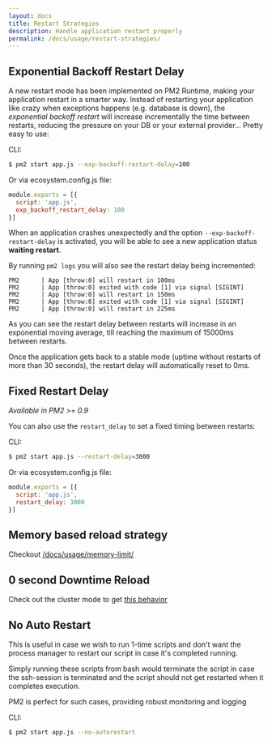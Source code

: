 ```yaml
---
layout: docs
title: Restart Strategies
description: Handle application restart properly
permalink: /docs/usage/restart-strategies/
---
```


## Exponential Backoff Restart Delay

A new restart mode has been implemented on PM2 Runtime, making your application restart in a smarter way. Instead of restarting your application like crazy when exceptions happens (e.g. database is down), the *exponential backoff restart* will increase incrementally the time between restarts, reducing the pressure on your DB or your external provider... Pretty easy to use:

CLI:
```bash
$ pm2 start app.js --exp-backoff-restart-delay=100
```

Or via ecosystem.config.js file:
```javascript
module.exports = [{
  script: 'app.js',
  exp_backoff_restart_delay: 100
}]
```

When an application crashes unexpectedly and the option `--exp-backoff-restart-delay` is activated, you will be able to see a new application status **waiting restart**.

By running `pm2 logs` you will also see the restart delay being incremented:
```
PM2      | App [throw:0] will restart in 100ms
PM2      | App [throw:0] exited with code [1] via signal [SIGINT]
PM2      | App [throw:0] will restart in 150ms
PM2      | App [throw:0] exited with code [1] via signal [SIGINT]
PM2      | App [throw:0] will restart in 225ms
```

As you can see the restart delay between restarts will increase in an exponential moving average, till reaching the maximum of 15000ms between restarts.

Once the application gets back to a stable mode (uptime without restarts of more than 30 seconds), the restart delay will automatically reset to 0ms.

## Fixed Restart Delay

*Available in PM2 >= 0.9*

You can also use the `restart_delay` to set a fixed timing between restarts:

CLI:
```bash
$ pm2 start app.js --restart-delay=3000
```

Or via ecosystem.config.js file:
```javascript
module.exports = [{
  script: 'app.js',
  restart_delay: 3000
}]
```

## Memory based reload strategy

Checkout [/docs/usage/memory-limit/](/docs/usage/memory-limit/)

## 0 second Downtime Reload

Check out the cluster mode to get [this behavior](/docs/usage/cluster-mode/#reload)

## No Auto Restart

This is useful in case we wish to run 1-time scripts and don't want the process manager to restart our script in case it's completed running.

Simply running these scripts from bash would terminate the script in case the ssh-session is terminated and the script should not get restarted when it completes execution.

PM2 is perfect for such cases, providing robust monitoring and logging

CLI:

```bash
$ pm2 start app.js --no-autorestart
```
